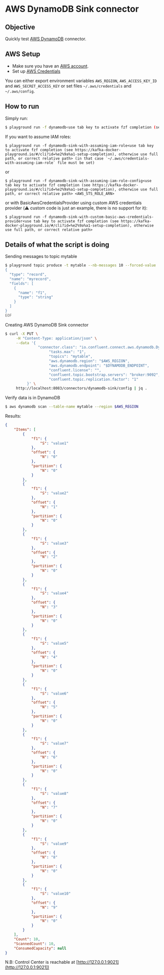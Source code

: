 # AWS DynamoDB Sink connector



## Objective

Quickly test [AWS DynamoDB](https://docs.confluent.io/current/connect/kafka-connect-aws-dynamodb/index.html#kconnect-long-aws-dynamodb-sink-connector) connector.



## AWS Setup

* Make sure you have an [AWS account](https://docs.aws.amazon.com/streams/latest/dev/before-you-begin.html#setting-up-sign-up-for-aws).
* Set up [AWS Credentials](https://docs.confluent.io/kafka-connectors/s3-sink/current/overview.html#aws-credentials)

You can either export environment variables `AWS_REGION`, `AWS_ACCESS_KEY_ID` and `AWS_SECRET_ACCESS_KEY` or set files `~/.aws/credentials` and `~/.aws/config`.

## How to run

Simply run:

```bash
$ playground run -f dynamodb<use tab key to activate fzf completion (see https://kafka-docker-playground.io/#/cli?id=%e2%9a%a1-setup-completion), otherwise use full path, or correct relative path>
```

If you want to assume IAM roles:

```
$ playground run -f dynamodb-sink-with-assuming-iam-role<use tab key to activate fzf completion (see https://kafka-docker-playground.io/#/cli?id=%e2%9a%a1-setup-completion), otherwise use full path, or correct relative path> (in that case `~/.aws/credentials-with-assuming-iam-role` file must be set)
```

or

```
$ playground run -f dynamodb-sink-with-assuming-iam-role-config<use tab key to activate fzf completion (see https://kafka-docker-playground.io/#/cli?id=%e2%9a%a1-setup-completion), otherwise use full path, or correct relative path> <AWS_STS_ROLE_ARN>
```

or with BasicAwsCredentialsProvider using custom AWS credentials provider (⚠️ custom code is just an example, there is no support for it):

```
$ playground run -f dynamodb-sink-with-custom-basic-aws-credentials-provider<use tab key to activate fzf completion (see https://kafka-docker-playground.io/#/cli?id=%e2%9a%a1-setup-completion), otherwise use full path, or correct relative path>
```

## Details of what the script is doing

Sending messages to topic mytable

```bash
$ playground topic produce -t mytable --nb-messages 10 --forced-value '{"f1":"value%g"}' << 'EOF'
{
  "type": "record",
  "name": "myrecord",
  "fields": [
    {
      "name": "f1",
      "type": "string"
    }
  ]
}
EOF
```

Creating AWS DynamoDB Sink connector

```bash
$ curl -X PUT \
     -H "Content-Type: application/json" \
     --data '{
               "connector.class": "io.confluent.connect.aws.dynamodb.DynamoDbSinkConnector",
                    "tasks.max": "1",
                    "topics": "mytable",
                    "aws.dynamodb.region": "$AWS_REGION",
                    "aws.dynamodb.endpoint": "$DYNAMODB_ENDPOINT",
                    "confluent.license": "",
                    "confluent.topic.bootstrap.servers": "broker:9092",
                    "confluent.topic.replication.factor": "1"
          }' \
     http://localhost:8083/connectors/dynamodb-sink/config | jq .
```

Verify data is in DynamoDB

```bash
$ aws dynamodb scan --table-name mytable --region $AWS_REGION
```

Results:

```json
{
    "Items": [
        {
            "f1": {
                "S": "value1"
            },
            "offset": {
                "N": "0"
            },
            "partition": {
                "N": "0"
            }
        },
        {
            "f1": {
                "S": "value2"
            },
            "offset": {
                "N": "1"
            },
            "partition": {
                "N": "0"
            }
        },
        {
            "f1": {
                "S": "value3"
            },
            "offset": {
                "N": "2"
            },
            "partition": {
                "N": "0"
            }
        },
        {
            "f1": {
                "S": "value4"
            },
            "offset": {
                "N": "3"
            },
            "partition": {
                "N": "0"
            }
        },
        {
            "f1": {
                "S": "value5"
            },
            "offset": {
                "N": "4"
            },
            "partition": {
                "N": "0"
            }
        },
        {
            "f1": {
                "S": "value6"
            },
            "offset": {
                "N": "5"
            },
            "partition": {
                "N": "0"
            }
        },
        {
            "f1": {
                "S": "value7"
            },
            "offset": {
                "N": "6"
            },
            "partition": {
                "N": "0"
            }
        },
        {
            "f1": {
                "S": "value8"
            },
            "offset": {
                "N": "7"
            },
            "partition": {
                "N": "0"
            }
        },
        {
            "f1": {
                "S": "value9"
            },
            "offset": {
                "N": "8"
            },
            "partition": {
                "N": "0"
            }
        },
        {
            "f1": {
                "S": "value10"
            },
            "offset": {
                "N": "9"
            },
            "partition": {
                "N": "0"
            }
        }
    ],
    "Count": 10,
    "ScannedCount": 10,
    "ConsumedCapacity": null
}
```

N.B: Control Center is reachable at [http://127.0.0.1:9021](http://127.0.0.1:9021])
